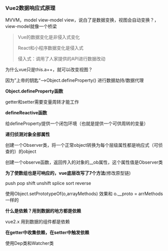 ### Vue2数据响应式原理

MVVM，model  view-model view，说白了是数据变换，视图会自动变换？，view-model就像一个桥梁

> Vue的数据变化是非侵入式变化
>
> React和小程序数据变化是侵入式
>
> 侵入式：调用了人家提供的API进行数据改动



为什么vue只是this.a++，就可以改变视图？

因为”上帝的钥匙“——>Object.defineProperty() 进行数据劫持/数据代理



**Object.defineProperty函数**

getter和setter需要变量周转才能工作



**defineReactive函数**

给defineProperty提供一个闭包环境（也就是提供一个可供周转的变量）



**递归侦测对象全部属性**

创建一个Observer类，将一个正常object转换为每个层级属性都是响应式（可侦查的）的object

创建一个observe函数，返回传入的对象的__ob属性，这个属性值是Observer类



**为了使数组也是可响应的，vue底层改写了7个方法**(修改原型链)

push pop shift unshift splice sort reverse

使用Object.setPrototypeOf(o,arrayMethods) 效果和 o.__proto = arrMethods一样的



**什么是依赖？用到数据的地方都是依赖**

vue2.x 用到数据的组件都是依赖

**在getter中收集依赖，在setter中触发依赖**

使用Dep类和Watcher类

